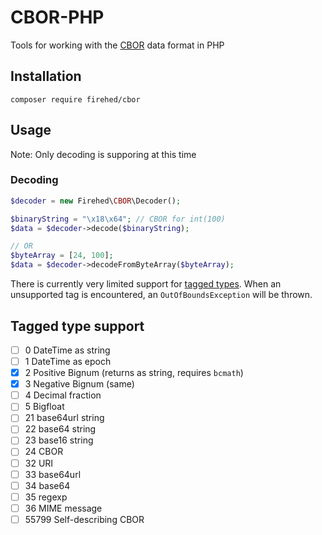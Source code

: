 # CBOR-PHP

Tools for working with the [CBOR](https://tools.ietf.org/html/rfc7049) data format in PHP

## Installation

`composer require firehed/cbor`

## Usage

Note: Only decoding is supporing at this time

### Decoding

```php
$decoder = new Firehed\CBOR\Decoder();

$binaryString = "\x18\x64"; // CBOR for int(100)
$data = $decoder->decode($binaryString);

// OR
$byteArray = [24, 100];
$data = $decoder->decodeFromByteArray($byteArray);
```

There is currently very limited support for [tagged types](https://tools.ietf.org/html/rfc7049#section-2.4).
When an unsupported tag is encountered, an `OutOfBoundsException` will be thrown.

## Tagged type support
- [ ] 0 DateTime as string
- [ ] 1 DateTime as epoch
- [X] 2 Positive Bignum (returns as string, requires `bcmath`)
- [X] 3 Negative Bignum (same)
- [ ] 4 Decimal fraction
- [ ] 5 Bigfloat
- [ ] 21 base64url string
- [ ] 22 base64 string
- [ ] 23 base16 string
- [ ] 24 CBOR
- [ ] 32 URI
- [ ] 33 base64url
- [ ] 34 base64
- [ ] 35 regexp
- [ ] 36 MIME message
- [ ] 55799 Self-describing CBOR
